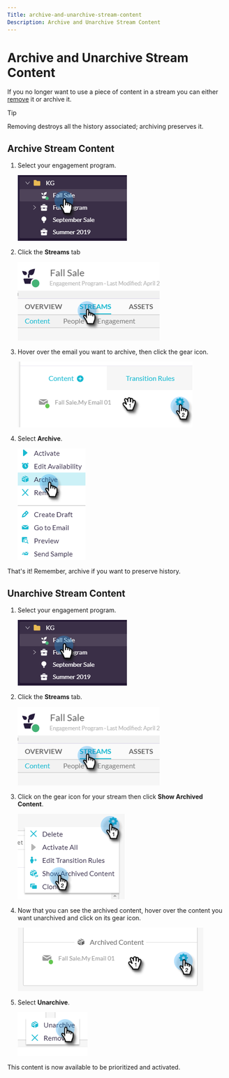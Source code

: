 ```yaml
---
Title: archive-and-unarchive-stream-content
Description: Archive and Unarchive Stream Content
---
```


# Archive and Unarchive Stream Content

If you no longer want to use a piece of content in a stream you can either [remove]((../../help/sky/remove-stream-content.md)) it or archive it.

>[!TIP]
>
>Removing destroys all the history associated; archiving
>preserves it.

## Archive Stream Content

1. Select your engagement program.

   ![Image One](/help/sky/assets/engagement-programs/archive-and-unarchive-stream-content/archive-and-unarchive-stream-content-1.png)

1. Click the **Streams** tab

   ![Image Two](/help/sky/assets/engagement-programs/archive-and-unarchive-stream-content/archive-and-unarchive-stream-content-2.png)

1. Hover over the email you want to archive, then click the gear icon.

   ![Image Three](/help/sky/assets/engagement-programs/archive-and-unarchive-stream-content/archive-and-unarchive-stream-content-3.png)

1. Select **Archive**.

   ![Image Four](/help/sky/assets/engagement-programs/archive-and-unarchive-stream-content/archive-and-unarchive-stream-content-4.png)

That's it! Remember, archive if you want to preserve history.

## Unarchive Stream Content

1. Select your engagement program.

   ![Image Five](/help/sky/assets/engagement-programs/archive-and-unarchive-stream-content/archive-and-unarchive-stream-content-5.png)

1. Click the **Streams** tab.

   ![Image Six](/help/sky/assets/engagement-programs/archive-and-unarchive-stream-content/archive-and-unarchive-stream-content-6.png)

1. Click on the gear icon for your stream then click **Show Archived Content**.

   ![Image Seven](/help/sky/assets/engagement-programs/archive-and-unarchive-stream-content/archive-and-unarchive-stream-content-7.png)

1. Now that you can see the archived content, hover over the content you want unarchived and click on its gear icon.

   ![Image Eight](/help/sky/assets/engagement-programs/archive-and-unarchive-stream-content/archive-and-unarchive-stream-content-8.png)

1. Select **Unarchive**.

   ![Image Nine](/help/sky/assets/engagement-programs/archive-and-unarchive-stream-content/archive-and-unarchive-stream-content-9.png)

This content is now available to be prioritized and activated.
